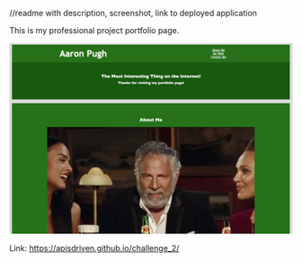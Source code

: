 //readme with description, screenshot, link to deployed application

This is my professional project portfolio page.

![Screenshot](./images/Screen%20Shot%202022-09-26%20at%206.41.06%20PM.png)

Link: 
https://apisdriven.github.io/challenge_2/